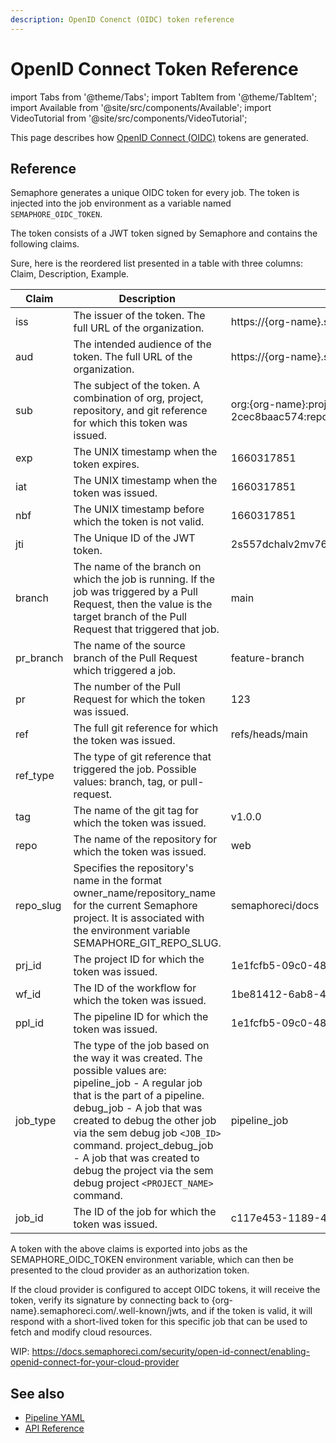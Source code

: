 ```yaml
---
description: OpenID Conenct (OIDC) token reference
---
```


 # OpenID Connect Token Reference

import Tabs from '@theme/Tabs';
import TabItem from '@theme/TabItem';
import Available from '@site/src/components/Available';
import VideoTutorial from '@site/src/components/VideoTutorial';

This page describes how [OpenID Connect (OIDC)](../using-semaphore/openid) tokens are generated.

## Reference

Semaphore generates a unique OIDC token for every job. The token is injected into the job environment as a variable named `SEMAPHORE_OIDC_TOKEN`.

The token consists of a JWT token signed by Semaphore and contains the following claims.

Sure, here is the reordered list presented in a table with three columns: Claim, Description, Example.

| **Claim**    | **Description**                                                                                                                                         | **Example**                                                                              |
|--------------|---------------------------------------------------------------------------------------------------------------------------------------------------------|------------------------------------------------------------------------------------------|
| iss         | The issuer of the token. The full URL of the organization.                                                                                              | https://{org-name}.semaphoreci.com                                                       |
| aud         | The intended audience of the token. The full URL of the organization.                                                                                   | https://{org-name}.semaphoreci.com                                                       |
| sub         | The subject of the token. A combination of org, project, repository, and git reference for which this token was issued.                                 | org:{org-name}:project:936a5312-a3b8-4921-8b3f-2cec8baac574:repo:web:ref_type:branch:ref:refs/heads/main |
| exp         | The UNIX timestamp when the token expires.                                                                                                              | 1660317851                                                                               |
| iat         | The UNIX timestamp when the token was issued.                                                                                                           | 1660317851                                                                               |
| nbf         | The UNIX timestamp before which the token is not valid.                                                                                                 | 1660317851                                                                               |
| jti         | The Unique ID of the JWT token.                                                                                                                         | 2s557dchalv2mv76kk000el1                                                                 |
| branch      | The name of the branch on which the job is running. If the job was triggered by a Pull Request, then the value is the target branch of the Pull Request that triggered that job. | main                                                                                     |
| pr_branch   | The name of the source branch of the Pull Request which triggered a job.                                                                                | feature-branch                                                                           |
| pr          | The number of the Pull Request for which the token was issued.                                                                                          | 123                                                                                      |
| ref         | The full git reference for which the token was issued.                                                                                                  | refs/heads/main                                                                          |
| ref_type    | The type of git reference that triggered the job. Possible values: branch, tag, or pull-request.                                                        |                                                                                          |
| tag         | The name of the git tag for which the token was issued.                                                                                                 | v1.0.0                                                                                   |
| repo        | The name of the repository for which the token was issued.                                                                                              | web                                                                                      |
| repo_slug   | Specifies the repository's name in the format owner_name/repository_name for the current Semaphore project. It is associated with the environment variable SEMAPHORE_GIT_REPO_SLUG. | semaphoreci/docs                                                                         |
| prj_id      | The project ID for which the token was issued.                                                                                                          | 1e1fcfb5-09c0-487e-b051-2d0b5514c42a                                                     |
| wf_id       | The ID of the workflow for which the token was issued.                                                                                                  | 1be81412-6ab8-4fc0-9d0d-7af33335a6ec                                                     |
| ppl_id      | The pipeline ID for which the token was issued.                                                                                                         | 1e1fcfb5-09c0-487e-b051-2d0b5514c42a                                                     |
| job_type    | The type of the job based on the way it was created. The possible values are: pipeline_job - A regular job that is the part of a pipeline. debug_job - A job that was created to debug the other job via the sem debug job `<JOB_ID>` command. project_debug_job - A job that was created to debug the project via the sem debug project `<PROJECT_NAME>` command. | pipeline_job |
| job_id      | The ID of the job for which the token was issued.                                                                                                       | c117e453-1189-4eaf-b03a-dd6538eb49b2                                                     |


A token with the above claims is exported into jobs as the SEMAPHORE_OIDC_TOKEN environment variable, which can then be presented to the cloud provider as an authorization token.

If the cloud provider is configured to accept OIDC tokens, it will receive the token, verify its signature by connecting back to {org-name}.semaphoreci.com/.well-known/jwts, and if the token is valid, it will respond with a short-lived token for this specific job that can be used to fetch and modify cloud resources.



WIP: https://docs.semaphoreci.com/security/open-id-connect/enabling-openid-connect-for-your-cloud-provider

## See also

- [Pipeline YAML](./pipeline-yaml)
- [API Reference](./api)